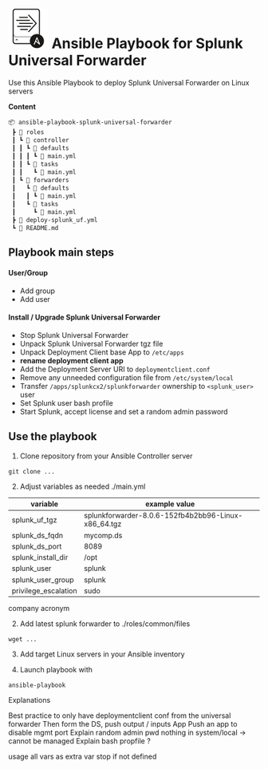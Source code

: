 # ![](logo.svg) Ansible Playbook for Splunk Universal Forwarder

Use this Ansible Playbook to deploy Splunk Universal Forwarder on Linux servers

**Content**
```
📦 ansible-playbook-splunk-universal-forwarder
 ┣ 📂 roles
 ┃ ┗ 📂 controller
 ┃ ┃ ┗ 📂 defaults
 ┃ ┃ ┃ ┗ 📜 main.yml
 ┃ ┃ ┗ 📂 tasks
 ┃ ┃   ┗ 📜 main.yml
 ┃ ┗ 📂 forwarders
 ┃   ┗ 📂 defaults
 ┃   ┃ ┗ 📜 main.yml
 ┃   ┗ 📂 tasks
 ┃     ┗ 📜 main.yml
 ┣ 📜 deploy-splunk_uf.yml
 ┗ 📜 README.md
 ```

## Playbook main steps

#### User/Group

- Add group
- Add user

#### Install / Upgrade Splunk Universal Forwarder

- Stop Splunk Universal Forwarder
- Unpack Splunk Universal Forwarder tgz file
- Unpack Deployment Client base App to `/etc/apps`
- **rename deployment client app**
- Add the Deployment Server URI to `deploymentclient.conf`
- Remove any unneeded configuration file from `/etc/system/local`
- Transfer `/apps/splunkcx2/splunkforwarder` ownership to `<splunk_user>` user
- Set Splunk user bash profile
- Start Splunk, accept license and set a random admin password

## Use the playbook

1. Clone repository from your Ansible Controller server

```
git clone ...
```
2. Adjust variables as needed ./main.yml

| variable                      | example value                                       |
|-                              |-                                                    |
| splunk_uf_tgz                 | splunkforwarder-8.0.6-152fb4b2bb96-Linux-x86_64.tgz |
| splunk_ds_fqdn                | mycomp.ds                                           |
| splunk_ds_port                | 8089                                                |
| splunk_install_dir            | /opt                                                |
| splunk_user                   | splunk                                              |
| splunk_user_group             | splunk                                              |
| privilege_escalation          | sudo                                                |

company acronym

2. Add latest splunk forwarder to ./roles/common/files

```
wget ...
```
3. Add target Linux servers in your Ansible inventory

4. Launch playbook with 

```
ansible-playbook
```

Explanations

Best practice to only have deploymentclient conf from the universal forwarder
Then form the DS, push output / inputs App
Push an app to disable mgmt port
Explain random admin pwd
nothing in system/local -> cannot be managed
Explain bash propfile ?

usage all vars as extra var
stop if not defined
